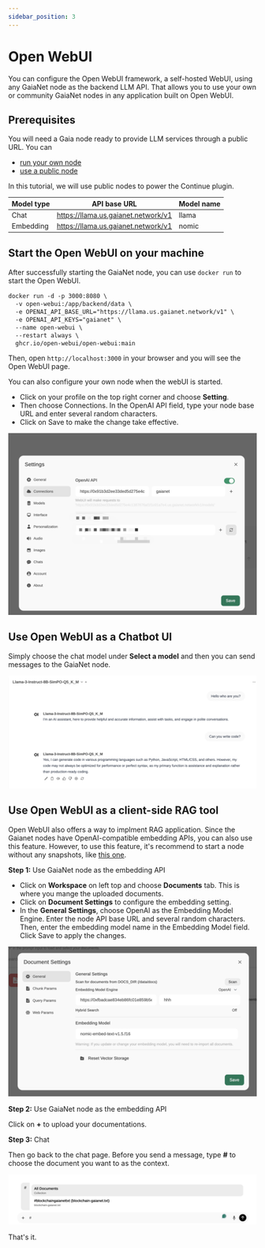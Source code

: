```yaml
---
sidebar_position: 3
---
```


# Open WebUI

You can configure the Open WebUI framework, a self-hosted WebUI, using any GaiaNet node as the backend LLM API. That allows you to use your own
or community GaiaNet nodes in any application built on Open WebUI.

## Prerequisites

You will need a Gaia node ready to provide LLM services through a public URL. You can

* [run your own node](../../node-guide/quick-start.md)
* [use a public node](../nodes.md)

In this tutorial, we will use public nodes to power the Continue plugin.

| Model type | API base URL | Model name |
|-----|--------|-----|
| Chat | https://llama.us.gaianet.network/v1 | llama |
| Embedding | https://llama.us.gaianet.network/v1 | nomic |

## Start the Open WebUI on your machine

After successfully starting the GaiaNet node, you can use `docker run` to start the Open WebUI.

```
docker run -d -p 3000:8080 \
  -v open-webui:/app/backend/data \
  -e OPENAI_API_BASE_URL="https://llama.us.gaianet.network/v1" \
  -e OPENAI_API_KEYS="gaianet" \
  --name open-webui \
  --restart always \
  ghcr.io/open-webui/open-webui:main
```

Then, open `http://localhost:3000` in your browser and you will see the Open WebUI page.

You can also configure your own node when the webUI is started. 

* Click on your profile on the top right corner and choose **Setting**.
* Then choose Connections. In the OpenAI API field, type your node base URL and enter several random characters.
* Click on Save to make the change take effective.

![](openwebui-02.png)

## Use Open WebUI as a Chatbot UI

Simply choose the chat model under **Select a model** and then you can send messages to the GaiaNet node.

![](openwebui-01.png)


## Use Open WebUI as a client-side RAG tool

Open WebUI also offers a way to implment RAG application. Since the Gaianet nodes have OpenAI-compatible embedding APIs, you can also use this feature. However, to use this feature, it's recommend to start a node without any snapshots, like [this one](https://github.com/GaiaNet-AI/node-configs/tree/main/llama-3-8b-instruct).

**Step 1:** Use GaiaNet node as the embedding API

* Click on **Workspace** on left top and choose **Documents** tab. This is where you mange the uploaded documents.
* Click on **Document Settings** to configure the embedding setting.
* In the **General Settings**, choose OpenAI as the Embedding Model Engine. Enter the node API base URL and several random characters. Then, enter the embedding model name in the Embedding Model field. Click Save to apply the changes.

![](openwebui-04.png)

**Step 2:** Use GaiaNet node as the embedding API

Click on **+** to upload your documentations.

**Step 3:** Chat

Then go back to the chat page. Before you send a message, type **#** to choose the document you want to as the context.

![](openwebui-05.png)

That's it.

